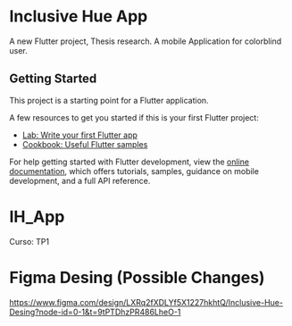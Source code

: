 # Inclusive Hue App
A new Flutter project, Thesis research.
A mobile Application for colorblind user.

## Getting Started

This project is a starting point for a Flutter application.

A few resources to get you started if this is your first Flutter project:

- [Lab: Write your first Flutter app](https://docs.flutter.dev/get-started/codelab)
- [Cookbook: Useful Flutter samples](https://docs.flutter.dev/cookbook)

For help getting started with Flutter development, view the
[online documentation](https://docs.flutter.dev/), which offers tutorials,
samples, guidance on mobile development, and a full API reference.

# IH_App
Curso: TP1

# Figma Desing (Possible Changes)
https://www.figma.com/design/LXRq2fXDLYf5X1227hkhtQ/Inclusive-Hue-Desing?node-id=0-1&t=9tPTDhzPR486LheO-1
